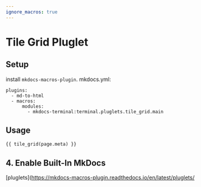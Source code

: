 ```yaml
---
ignore_macros: true
---
```

# Tile Grid Pluglet

## Setup
install `mkdocs-macros-plugin`.
mkdocs.yml:

```
plugins:
  - md-to-html
  - macros:
      modules: 
        - mkdocs-terminal:terminal.pluglets.tile_grid.main
```

## Usage
`{{ tile_grid(page.meta) }}`


## 4. Enable Built-In MkDocs

[pluglets](https://mkdocs-macros-plugin.readthedocs.io/en/latest/pluglets/